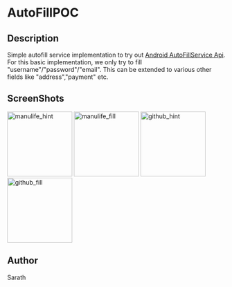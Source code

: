 # AutoFillPOC
## Description
Simple autofill service implementation to try out [Android AutoFillService Api](https://developer.android.com/guide/topics/text/autofill-services).
For this basic implementation, we only try to fill "username"/"password"/"email". This can be extended to various other fields like "address","payment" etc.
## ScreenShots
[<img src="https://user-images.githubusercontent.com/4078937/189594531-ce4c2bcc-3f04-48ad-8b71-27bc8d289dd7.jpg" 
alt="manulife_hint" 
height="150">](https://user-images.githubusercontent.com/4078937/189594531-ce4c2bcc-3f04-48ad-8b71-27bc8d289dd7.jpg)
[<img src="https://user-images.githubusercontent.com/4078937/189594549-64a9a9c1-3e82-45ca-a839-cdb5176b5fcf.jpg"
alt="manulife_fill"
height="150">](https://user-images.githubusercontent.com/4078937/189594549-64a9a9c1-3e82-45ca-a839-cdb5176b5fcf.jpg)
[<img src="https://user-images.githubusercontent.com/4078937/189594561-9d42f17d-3e8d-4cb4-b792-73633d604985.jpg" 
alt="github_hint" 
height="150">](https://user-images.githubusercontent.com/4078937/189594561-9d42f17d-3e8d-4cb4-b792-73633d604985.jpg)
[<img src="https://user-images.githubusercontent.com/4078937/189594565-5f5ee009-51e0-424c-beab-d7a139bb9315.jpg"
alt="github_fill"
height="150">](https://user-images.githubusercontent.com/4078937/189594565-5f5ee009-51e0-424c-beab-d7a139bb9315.jpg)

## Author
Sarath
